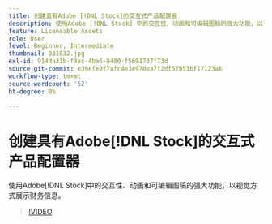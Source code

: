 ```yaml
---
title: 创建具有Adobe [!DNL Stock]的交互式产品配置器
description: 使用Adobe [!DNL Stock] 中的交互性、动画和可编辑图稿的强大功能，以视觉方式展示财务信息
feature: Licensable Assets
role: User
level: Beginner, Intermediate
thumbnail: 331832.jpg
exl-id: 914da31b-f4ac-4ba6-9400-f5691737f73d
source-git-commit: e39efe0f7afc4e3e970ea7f2df57b51bf17123a6
workflow-type: tm+mt
source-wordcount: '52'
ht-degree: 0%

---
```


# 创建具有Adobe[!DNL Stock]的交互式产品配置器

使用Adobe[!DNL Stock]中的交互性、动画和可编辑图稿的强大功能，以视觉方式展示财务信息。

>[!VIDEO](https://video.tv.adobe.com/v/331832?hidetitle=true)
